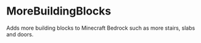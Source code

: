 # MoreBuildingBlocks
Adds more building blocks to Minecraft Bedrock such as more stairs, slabs and doors.
